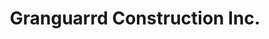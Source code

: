 ---
title: "Granguarrd Construction Inc."
url: /watertown/granguarrd-construction-inc/
shop: Baustoffe
---